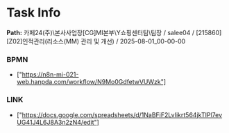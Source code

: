 # Task Info

**Path:** 카페24(주)\본사사업장\[CG]MI본부\Y쇼핑센터팀\팀장 / salee04 / [215860] [Z02]인적관리(리소스(MM) 관리 및 개선) / 2025-08-01_00-00-00

### BPMN
- ["https://n8n-mi-021-web.hanpda.com/workflow/N9Mo0GdfetwVUWzk"]

### LINK
- ["https://docs.google.com/spreadsheets/d/1NaBFiF2LvIikrt564jkTIPl7evUG41J4L6J8A3n2zN4/edit"]

